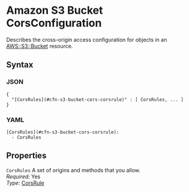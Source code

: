 # Amazon S3 Bucket CorsConfiguration<a name="aws-properties-s3-bucket-cors"></a>

Describes the cross\-origin access configuration for objects in an [ AWS::S3::Bucket](aws-properties-s3-bucket.md) resource\.

## Syntax<a name="w13ab1c21c10d204c13c42b5"></a>

### JSON<a name="aws-properties-s3-bucket-cors-syntax.json"></a>

```
{
  "[CorsRules](#cfn-s3-bucket-cors-corsrule)" : [ CorsRules, ... ]
}
```

### YAML<a name="aws-properties-s3-bucket-cors-syntax.yaml"></a>

```
[CorsRules](#cfn-s3-bucket-cors-corsrule):
  - CorsRules
```

## Properties<a name="w13ab1c21c10d204c13c42b7"></a>

`CorsRules`  <a name="cfn-s3-bucket-cors-corsrule"></a>
A set of origins and methods that you allow\.  
*Required*: Yes  
*Type*: [CorsRule](aws-properties-s3-bucket-cors-corsrule.md)